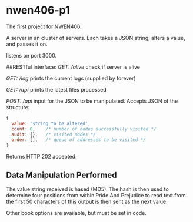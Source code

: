 # nwen406-p1

The first project for NWEN406.

A server in an cluster of servers. Each takes a JSON string, alters a value, and passes it on.

listens on port 3000.

##RESTful interface:
*GET: /alive*
  check if server is alive

*GET: /log*
  prints the current logs (supplied by forever)

*GET: /api*
  prints the latest files processed

*POST: /api*
  input for the JSON to be manipulated.
  Accepts JSON of the structure:
  ```javascript
  {
    value: 'string to be altered',
    count: 0,    /* number of nodes successfully visited */
    audit: {},   /* visited nodes */
    order: [],   /* queue of addresses to be visited */
  }
  ```

  Returns HTTP 202 accepted.

## Data Manipulation Performed

The value string received is hased (MD5). The hash is then used to determine four positions from within Pride And Prejudice to read text from. the first 50 characters of this output is then sent as the next value.

Other book options are available, but must be set in code.

